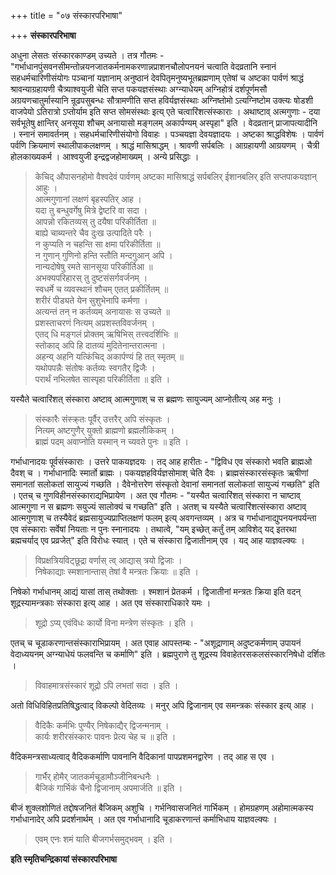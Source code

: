 +++
title = "०७ संस्कारपरिभाषा"

+++
**संस्कारपरिभाषा**

अधुना लेसतः संस्कारकाण्डम् उच्यते । तत्र गौतमः -  "गर्भाधानपुंसवनसीमन्तोन्नयनजातकर्मनामकरणान्नप्राशनचौलोपनयनं चत्वाति वेदव्रतानि स्नानं सहधर्मचारिणीसंयोगः पञ्चानां यज्ञानाम् अनुष्ठानं देवपितृमनुष्यभूतब्रह्मणाम् एतेषां च अष्टका पार्वणं श्राद्धं श्रावन्याग्रहायणी चैत्र्याश्वयुजी चेति सप्त पकयज्ञसंस्थाः अग्न्याधेयम् अग्निहोत्रं दर्शपूर्णमसौ अग्रयणचातुर्मास्यानि न्रूढपसुबन्धः सौत्रामणीति सप्त हविर्यज्ञसंस्थाः अग्निष्तोमो ऽत्यग्निष्टोम उक्त्यः षोडशी वाजपेयो ऽतिरात्रो ऽप्तोर्याम इति सप्त सोमसंस्थाः इत्य् एते चत्वारिंशत्संस्काराः । अथाष्टाव् अत्मगुणाः -  दया सर्वभूतेषु क्षान्तिर् अनसूया शौचम् अनायासो मङ्गलम् अकार्पण्यम् अस्पृहा" इति । वेदव्रतान् प्राजापत्यादीनि । स्नानं समावर्तनम् । सहधर्मचारिणीसंयोगो विवाहः । पञ्चयज्ञा देवयज्ञादयः । अष्टका श्राद्धविशेषः । पार्वणं पर्वणि क्रियमाणं स्थालीपाकलक्षणम् । श्राद्धं मासिश्राद्धम् । श्रावणी सर्पबलिः । आग्रहायणी आग्रयणम् । चैत्री होलकाख्यकर्म । आश्वयुजी इन्द्रद्वजहोमाख्यम् । अन्ये प्रसिद्धाः । 

> केचिद् औपासनहोमो वैश्वदेवं पार्वणम् अष्टका मासिश्राद्धं सर्पबलिर् ईशानबलिर् इति सप्तपाकयज्ञान् आहुः ।  
> आत्मगुणानां लक्षणं बृहस्पतिर् आह ।  
> यदा तु बन्धुवर्गेषु मित्रे द्वेष्टरि वा सदा ।  
> आपन्नो रकितव्यस् तु दयैषा परिकीर्तिता ॥  
> बाह्ये चाब्यन्तरे चैव दुःख उत्पादिते परैः ।  
> न कुप्यति न चहन्ति सा क्षमा परिकीर्तिता ॥  
> न गुणान् गुणिनो हन्ति स्तौति मन्दगुआन् अपि ।  
> नान्यदोषेषु रमते सानसूया परिकीर्तिआ ॥  
> अभक्यपरिहारस् तु दुष्टसंसर्गवर्जनम् ।  
> स्वधर्मे च व्यवस्थानं शौचम् एतत् प्रकीर्तितम् ॥  
> शरीरं पीड्यते येन सुशुभेनापि कर्मणा ।  
> अत्यन्तं तन् न कर्तव्यम् अनायासः स उच्यते ॥  
> प्रशस्ताचरणं नित्यम् अप्रशस्तविवर्जनम् ।  
> एतद् धि मङ्गलं प्रोक्तम् ऋषिभिस् तत्त्वदर्शिभिः ॥  
> स्तोकाद् अपि हि दातव्यं मुदितेनान्तरात्मना ।  
> अहन्य् अहनि यत्किंचिद् अकार्पण्यं हि तत् स्मृतम् ॥  
> यथोपपन्नैः संतोषः कर्तव्यः स्वगतैर् द्विजैः ।  
> परार्थं नभिलषेत सास्पृहा परिकीर्तिता ॥ इति ।

यस्यैते चत्वारिंशत् संस्कारा अष्टाव् आत्मगुणाश् च स ब्रह्मणः सायुज्यम् आप्नोतीत्य् अह मनुः ।

> संस्कारैः संस्क्र्तः पूर्वैर् उत्तरैर् अपि संस्कृतः ।  
> नित्यम् अष्टगुणैर् युक्तो ब्राह्मणो ब्रह्मलौकिकम् ।  
> ब्राह्मं पदम् अवाप्नोति यस्मान् न च्यवते पुनः ॥ इति ।

गर्भाधानादयः पूर्वसंस्काराः । उत्तरे पाकयज्ञदयः । तद् आह हारीतः -  "द्विविध एव संस्कारो भवति ब्राह्मओ दैवश् च । गर्भाधानादिः स्मार्तो ब्राह्मः । पकयज्ञहविर्यज्ञसोमाश् चेति दैवः । ब्राह्मसंस्कारसंस्कृतः ऋषीणां समानतां सलोकतां सायुज्यं गच्छति । दैवेनोत्तरेण संस्कृतो देवानां समानतां सलोकतां सायुज्यं गच्छति" इति । एतच् च गुणविहीनसंस्काराद्यभिप्रायेण । अत एव गौतमः -  "यस्यैत चत्वारिंशत् संस्कारा  न चाष्टाव् आत्मगुणा न स ब्रह्मणः सयुज्यं सालोक्यं च गच्छति" इति । अतश् च यस्यैते चत्वारिंशत्संस्कारा अष्टाव् आत्मगुणाश् च तस्यैवेदं ब्रह्मसायुज्यप्राप्तिलक्षणं फलम् इत्य् अवगन्तव्यम् । अत्र च गर्भाधानाद्युपनयनपर्यन्ता एव संस्काराः सर्वेषां नियताः न पुनः स्नानादयः । तथात्वे, "यम् इच्छेत् कर्तुं तम् आविशेद् यद् इतरथा ब्रह्मचर्याद् एव प्रव्रजेत्" इति विरोधः स्यात् । एते च संस्कारा द्विजातीनाम् एव । यद् आह याज्ञवल्क्यः ।

> विप्रक्षत्रियविट्छूद्रा वर्णास् त्व् आद्यास् त्रयो द्विजाः ।  
> निषेकाद्याः स्मशानान्तास् तेषां वै मन्त्रतः क्रियाः ॥ इति ।

निषेको गर्भाधानम् आद्यं यासां तास् तथोक्ताः । श्मशानं प्रेतकर्म । द्विजातीनां मन्त्रतः क्रिया इति वदन् शूद्रस्यामन्त्रकाः संस्कारा इत्य् आह । अत एव संस्काराधिकारे यमः ।

> शूद्रो ऽप्य् एवंविधः कार्यो विना मन्त्रेण संस्कृतः । इति ।

एतच् च चूडाकरणान्तसंस्काराभिप्रायम् । अत एवाह आपस्तम्बः -  "अशूद्राणाम् अदुष्टकर्मणाम् उपायनं वेदाध्ययनम् अग्न्याधेयं फलवन्ति च कर्माणि" इति । ब्रह्मपुराणे तु शूद्रस्य विवाहेतरसकलसंस्कारनिषेधो दर्शितः ।

> विवाहमात्रसंस्कारं शूद्रो ऽपि लभतां सदा । इति ।

अतो विधिविहितप्रतिषिद्धत्वाद् विकल्पो वेदितव्यः । मनुर् अपि द्विजानाम् एव समन्त्रकः संस्कार इत्य् आह ।

> वैदिकैः कर्मभिः पुण्यैर् निषेकाद्यैर् द्विजन्मनाम् ।  
> कार्यः शरीरसंस्कारः पावनः प्रेत्य चेह च ॥ इति ।

वैदिकमन्त्रसाध्यत्वाद् वैदिककर्माणि पावनानि वैदिकानां पापप्रशमनद्वारेण । तद् आह स एव ।

> गार्भैर् होमैर् जातकर्मचूडामौञ्जीनिबन्धनैः ।  
> बैजिकं गार्भिकं चैनो द्विजानाम् अपमार्जति ॥ इति ।

बीजं शुक्लशोणितं तद्दोषजनितं बैजिकम् अशुचि । गर्भनिवासजनितं गार्भिकम् । होमग्रहणम् अहोमात्मकस्य गर्भाधानादेर् अपि प्रदर्शनार्थम् । अत एव गर्भाधानादि चूडाकरणान्तं कर्माभिधाय याज्ञवल्क्यः ।

> एवम् एनः शमं याति बीजगर्भसमुद्भवम् । इति ।

**इति स्मृतिचन्द्रिकायां संस्कारपरिभाषा**
